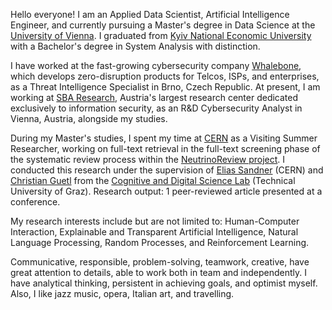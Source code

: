Hello everyone! I am an Applied Data Scientist, Artificial Intelligence Engineer, and currently pursuing a Master's degree in Data Science at the [University of Vienna](https://www.univie.ac.at/). I graduated from [Kyiv National Economic University](https://kneu.edu.ua/) with a Bachelor's degree in System Analysis with distinction.

I have worked at the fast-growing cybersecurity company [Whalebone](https://www.whalebone.io/), which develops zero-disruption products for Telcos, ISPs, and enterprises, as a Threat Intelligence Specialist in Brno, Czech Republic. 
At present, I am working at [SBA Research](https://www.sba-research.org/), Austria's largest research center dedicated exclusively to information security, as an R&D Cybersecurity Analyst in Vienna, Austria, alongside my studies.

During my Master's studies, I spent my time at [CERN](https://home.cern/) as a Visiting Summer Researcher, working on full-text retrieval in the full-text screening phase of the systematic review process within the [NeutrinoReview project](https://neutrino-review.web.cern.ch/). I conducted this research under the supervision of [Elias Sandner](https://scholar.google.com/citations?user=moQ6B8IAAAAJ&hl=en) (CERN) and [Christian Guetl](https://scholar.google.com/citations?user=NoAiKpcAAAAJ&hl=de)
from the [Cognitive and Digital Science Lab](https://www.tugraz.at/institute/hcc/research/research-groups/cognitive-digital-science-lab/codis) (Technical University of Graz). Research output: 1 peer-reviewed article presented at a conference.

My research interests include but are not limited to: Human-Computer Interaction, Explainable and Transparent Artificial Intelligence, Natural Language Processing, Random Processes, and Reinforcement Learning.

Communicative, responsible, problem-solving, teamwork, creative, have great attention to details, able to work both in team and independently. I have analytical thinking, persistent in achieving goals, and optimist myself. Also, I like jazz music, opera, Italian art, and travelling.

